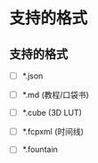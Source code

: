 # 支持的格式

## 支持的格式

* [ ] *.json
* [ ] *.md (教程/口袋书) 
* [ ] *.cube (3D LUT)
* [ ] *.fcpxml (时间线)
* [ ] *.fountain

